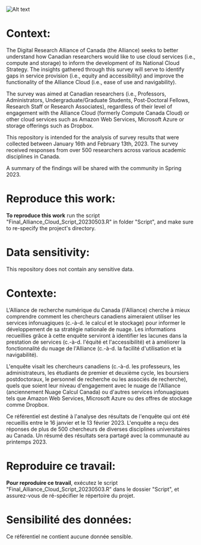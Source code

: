 ![Alt text](https://ised-isde.canada.ca/site/ai-strategy/sites/default/files/images/2022-06/drac-logo-bil.jpg)


# Context:

The Digital Research Alliance of Canada (the Alliance) seeks to better  understand how Canadian researchers would like to use cloud services (i.e.,  compute and storage) to inform the development of its National Cloud  Strategy. The insights gathered through this survey will serve to identify gaps  in service provision (i.e., equity and accessibility) and improve the  functionality of the Alliance Cloud (i.e., ease of use and navigability). 

The survey was aimed at Canadian researchers (i.e., Professors,  Administrators, Undergraduate/Graduate Students, Post-Doctoral Fellows,  Research Staff or Research Associates), regardless of their level of  engagement with the Alliance Cloud (formerly Compute Canada Cloud) or  other cloud services such as Amazon Web Services, Microsoft Azure or  storage offerings such as Dropbox.

This repository is intended for the analysis of survey results that were collected between January 16th and February 13th, 2023. The survey received responses from over 500 researchers across various academic disciplines in Canada.

A summary of the findings will be shared with the community in Spring 2023.

# Reproduce this work:
**To reproduce this work** run the script "Final_Alliance_Cloud_Script_20230503.R" in folder "Script", and make sure to re-specify the project's directory.

# Data sensitivity:
This repository does not contain any sensitive data.




# Contexte:

L'Alliance de recherche numérique du Canada (l'Alliance) cherche à mieux comprendre comment les chercheurs canadiens aimeraient utiliser les services infonuagiques (c.-à-d. le calcul et le stockage) pour informer le développement de sa stratégie nationale de nuage. Les informations recueillies grâce à cette enquête serviront à identifier les lacunes dans la prestation de services (c.-à-d. l'équité et l'accessibilité) et à améliorer la fonctionnalité du nuage de l'Alliance (c.-à-d. la facilité d'utilisation et la navigabilité). 

L'enquête visait les chercheurs canadiens (c.-à-d. les professeurs, les administrateurs, les étudiants de premier et deuxième cycle, les boursiers postdoctoraux, le personnel de recherche ou les associés de recherche), quels que soient leur niveau d'engagement avec le nuage de l'Alliance (anciennement Nuage Calcul Canada) ou d'autres services infonuagiques tels que Amazon Web Services, Microsoft Azure ou des offres de stockage comme Dropbox.  

Ce référentiel est destiné à l'analyse des résultats de l'enquête qui ont été recueillis entre le 16 janvier et le 13 février 2023. L'enquête a reçu des réponses de plus de 500 chercheurs de diverses disciplines universitaires au Canada.  Un résumé des résultats sera partagé avec la communauté au printemps 2023.

# Reproduire ce travail:
**Pour reproduire ce travail**, exécutez le script "Final_Alliance_Cloud_Script_20230503.R" dans le dossier "Script", et assurez-vous de ré-spécifier le répertoire du projet.

# Sensibilité des données:
Ce référentiel ne contient aucune donnée sensible.
